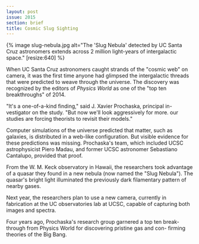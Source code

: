 ```yaml
---
layout: post
issue: 2015
section: brief
title: Cosmic Slug Sighting
---
```


{% image slug-nebula.jpg alt="The 'Slug Nebula' detected by UC Santa Cruz astronomers extends across 2 million light-years of intergalactic space." [resize:640] %}

When UC Santa Cruz astronomers caught strands of the "cosmic web" on camera, it was the first time anyone had glimpsed the intergalactic threads that were predicted to weave through the universe. The discovery was recognized by the editors of _Physics World_ as one of the "top ten breakthroughs" of 2014.

"It's a one-of-a-kind finding," said J. Xavier Prochaska, principal in- vestigator on the study. "But now we'll look aggressively for more. our studies are forcing theorists to revisit their models."

Computer simulations of the universe predicted that matter, such as galaxies, is distributed in a web-like configuration. But visible evidence for these predictions was missing. Prochaska's team, which included UCSC astrophysicist Piero Madau, and former UCSC astronomer Sebastiano Cantalupo, provided that proof.

From the W. M. Keck observatory in Hawaii, the researchers took advantage of a quasar they found in a new nebula (now named the "Slug Nebula"). The quasar's bright light illuminated the previously dark filamentary pattern of nearby gases.

Next year, the researchers plan to use a new camera, currently in fabrication at the UC observatories lab at UCSC, capable of capturing both images and spectra.

Four years ago, Prochaska's research group garnered a top ten break-through from Physics World for discovering pristine gas and con- firming theories of the Big Bang.

